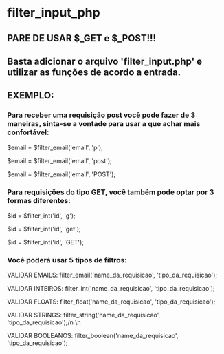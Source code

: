 # filter_input_php

## PARE DE USAR $_GET e $_POST!!!

## Basta adicionar o arquivo 'filter_input.php' e utilizar as funções de acordo a entrada.

## EXEMPLO:

### Para receber uma requisição post você pode fazer de 3 maneiras, sinta-se a vontade para usar a que achar mais confortável:
$email = $filter_email('email', 'p');

$email = $filter_email('email', 'post');

$email = $filter_email('email', 'POST');

### Para requisições do tipo GET, você também pode optar por 3 formas diferentes:
$id = $filter_int('id', 'g');

$id = $filter_int('id', 'get');

$id = $filter_int('id', 'GET');

### Você poderá usar 5 tipos de filtros:
VALIDAR EMAILS:     filter_email('name_da_requisicao', 'tipo_da_requisicao');

VALIDAR INTEIROS:   filter_int('name_da_requisicao', 'tipo_da_requisicao');

VALIDAR FLOATS:     filter_float('name_da_requisicao', 'tipo_da_requisicao');

VALIDAR STRINGS:    filter_string('name_da_requisicao', 'tipo_da_requisicao');/n \n

VALIDAR BOOLEANOS:  filter_boolean('name_da_requisicao', 'tipo_da_requisicao');
